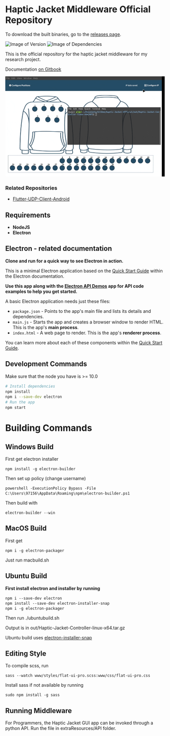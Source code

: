 # Haptic Jacket Middleware Official Repository

To download the built binaries, go to the [releases page](https://github.com/Pi-31415/Haptic-Jacket-Official/releases/tag/release).

![Image of Version](https://img.shields.io/badge/version-v1.0-green)
![Image of Dependencies](https://img.shields.io/badge/dependencies-up%20to%20date-brightgreen)

This is the official repository for the haptic jacket middleware for my research project.

Documentation [on Gitbook](https://pi31415.gitbook.io/haptic-jacket/)

![Image of Demonstration](api.gif)

### Related Repositories

- [Flutter-UDP-Client-Android](https://github.com/Pi-31415/Flutter-UDP-Client-Android)

## Requirements

- **NodeJS**
- **Electron**

## Electron - related documentation

**Clone and run for a quick way to see Electron in action.**

This is a minimal Electron application based on the [Quick Start Guide](https://electronjs.org/docs/tutorial/quick-start) within the Electron documentation.

**Use this app along with the [Electron API Demos](https://electronjs.org/#get-started) app for API code examples to help you get started.**

A basic Electron application needs just these files:

- `package.json` - Points to the app's main file and lists its details and dependencies.
- `main.js` - Starts the app and creates a browser window to render HTML. This is the app's **main process**.
- `index.html` - A web page to render. This is the app's **renderer process**.

You can learn more about each of these components within the [Quick Start Guide](https://electronjs.org/docs/tutorial/quick-start).

## Development Commands

Make sure that the node you have is >= 10.0

```bash
# Install dependencies
npm install
npm i --save-dev electron
# Run the app
npm start
```

# Building Commands

## Windows Build

First get electron installer

```
npm install -g electron-builder
```

Then set up policy (change username)

```
powershell -ExecutionPolicy Bypass -File C:\Users\97156\AppData\Roaming\npm\electron-builder.ps1
```

Then build with

```
electron-builder --win
```

## MacOS Build

First get

```
npm i -g electron-packager
```

Just run macbuild.sh

## Ubuntu Build

**First install electron and installer by running**

```
npm i --save-dev electron
npm install --save-dev electron-installer-snap
npm i -g electron-packager
```

Then run ./ubuntubuild.sh

Output is in out/Haptic-Jacket-Controller-linux-x64.tar.gz

Ubuntu build uses [electron-installer-snap](https://github.com/electron-userland/electron-installer-snap)

## Editing Style

To compile scss, run

```
sass --watch www/styles/flat-ui-pro.scss:www/css/flat-ui-pro.css
```

Install sass if not available by running

```
sudo npm install -g sass
```

## Running Middleware

For Programmers, the Haptic Jacket GUI app can be invoked through a python API. Run the file in extraResources/API folder.
